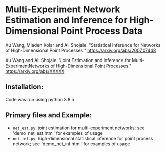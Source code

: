 # Multi-Experiment Network Estimation and Inference for High-Dimensional Point Process Data

Xu Wang, Mladen Kolar and Ali Shojaie. "Statistical Inference for Networks of High-Dimensional Point Processes." https://arxiv.org/abs/2007.07448

Xu Wang and Ali Shojaie. "Joint Estimation and Inference for Multi-ExperimentNetworks of High-Dimensional Point Processes." https://arxiv.org/abs/XXXXX


## Installation:
Code was run using python 3.8.5

## Primary files and Example:
* `net_est.py`: joint estimation for multi-experiment networks; see 'demo_net_est.html' for examples of usage
* `net_inf.py`: high-dimensional statistical inference for point process network; see 'demo_net_inf.html' for examples of usage


